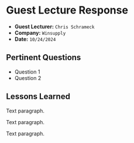 # Guest Lecture Response
* **Guest Lecturer:** `Chris Schrameck`
* **Company:** `Winsupply`
* **Date:** `10/24/2024`

## Pertinent Questions
* Question 1
* Question 2

## Lessons Learned
Text paragraph.

Text paragraph.

Text paragraph.
